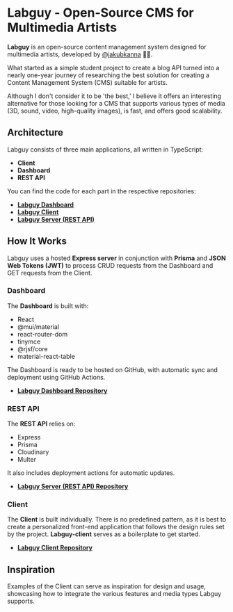 # Labguy - Open-Source CMS for Multimedia Artists

**Labguy** is an open-source content management system designed for multimedia artists, developed by [@jakubkanna](https://twitter.com/jakubkanna) 👨‍🔬.

What started as a simple student project to create a blog API turned into a nearly one-year journey of researching the best solution for creating a Content Management System (CMS) suitable for artists.

Although I don't consider it to be 'the best,' I believe it offers an interesting alternative for those looking for a CMS that supports various types of media (3D, sound, video, high-quality images), is fast, and offers good scalability.

## Architecture

Labguy consists of three main applications, all written in TypeScript:
- **Client**
- **Dashboard**
- **REST API**

You can find the code for each part in the respective repositories:

- [**Labguy Dashboard**](https://github.com/jakubkanna/labguy-dashboard.git)
- [**Labguy Client**](https://github.com/jakubkanna/labguy-client.git)
- [**Labguy Server (REST API)**](https://github.com/jakubkanna/labguy-server.git)

## How It Works

Labguy uses a hosted **Express server** in conjunction with **Prisma** and **JSON Web Tokens (JWT)** to process CRUD requests from the Dashboard and GET requests from the Client.

### Dashboard

The **Dashboard** is built with:
- React
- @mui/material
- react-router-dom
- tinymce
- @rjsf/core
- material-react-table

The Dashboard is ready to be hosted on GitHub, with automatic sync and deployment using GitHub Actions.

- [**Labguy Dashboard Repository**](https://github.com/jakubkanna/labguy-dashboard.git)

### REST API

The **REST API** relies on:
- Express
- Prisma
- Cloudinary
- Multer

It also includes deployment actions for automatic updates.

- [**Labguy Server (REST API) Repository**](https://github.com/jakubkanna/labguy-server.git)

### Client

The **Client** is built individually. There is no predefined pattern, as it is best to create a personalized front-end application that follows the design rules set by the project. **Labguy-client** serves as a boilerplate to get started.

- [**Labguy Client Repository**](https://github.com/jakubkanna/labguy-client.git)

## Inspiration

Examples of the Client can serve as inspiration for design and usage, showcasing how to integrate the various features and media types Labguy supports.
